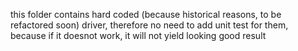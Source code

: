 this folder contains hard coded (because historical reasons, to be refactored soon) driver, therefore no need to add unit test for them, because if it doesnot work, it will not yield looking good result